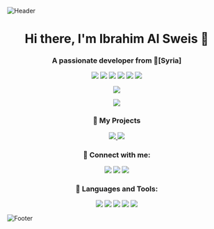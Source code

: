 ![Header](https://yourimageurl.com/header.png)

<h1 align="center">Hi there, I'm Ibrahim Al Sweis 👋</h1>
<h3 align="center">A passionate developer from [ٍSyria]</h3>

<p align="center">
  <img src="https://img.shields.io/badge/OS-Linux-blue?style=flat-square&logo=linux" />
  <img src="https://img.shields.io/badge/Editor-VSCode-blue?style=flat-square&logo=visual-studio-code" />
  <img src="https://img.shields.io/badge/Code-JavaScript-informational?style=flat-square&logo=javascript" />
  <img src="https://img.shields.io/badge/Code-Python-informational?style=flat-square&logo=python" />
  <img src="https://img.shields.io/badge/Code-HTML5-informational?style=flat-square&logo=html5" />
  <img src="https://img.shields.io/badge/Code-CSS3-informational?style=flat-square&logo=css3" />
</p>

<p align="center">
  <a href="https://github.com/yourusername">
    <img src="https://github-readme-stats.vercel.app/api?username=yourusername&show_icons=true&theme=radical" />
  </a>
</p>

<p align="center">
  <img src="https://github-readme-stats.vercel.app/api/top-langs/?username=yourusername&theme=radical&layout=compact" />
</p>

<h3 align="center">🚀 My Projects</h3>
<div align="center">
  <a href="https://github.com/yourusername/project1">
    <img src="https://github-readme-stats.vercel.app/api/pin/?username=yourusername&repo=project1&theme=radical" />
  </a>
  <a href="https://github.com/yourusername/project2">
    <img src="https://github-readme-stats.vercel.app/api/pin/?username=yourusername&repo=project2&theme=radical" />
  </a>
</div>

<h3 align="center">💬 Connect with me:</h3>
<p align="center">
  <a href="https://twitter.com/yourusername"><img src="https://img.shields.io/badge/Twitter-blue?style=for-the-badge&logo=twitter" /></a>
  <a href="https://linkedin.com/in/yourusername"><img src="https://img.shields.io/badge/LinkedIn-blue?style=for-the-badge&logo=linkedin" /></a>
  <a href="mailto:youremail@example.com"><img src="https://img.shields.io/badge/Email-blue?style=for-the-badge&logo=gmail" /></a>
</p>

<h3 align="center">🎨 Languages and Tools:</h3>
<p align="center">
  <img src="https://img.shields.io/badge/-JavaScript-yellow?style=flat-square&logo=javascript" />
  <img src="https://img.shields.io/badge/-Python-blue?style=flat-square&logo=python" />
  <img src="https://img.shields.io/badge/-HTML5-orange?style=flat-square&logo=html5" />
  <img src="https://img.shields.io/badge/-CSS3-blue?style=flat-square&logo=css3" />
  <img src="https://img.shields.io/badge/-Git-red?style=flat-square&logo=git" />
</p>

![Footer](https://yourimageurl.com/footer.png)
